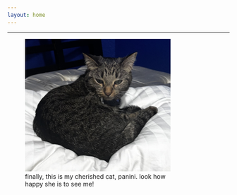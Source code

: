 ```yaml
---
layout: home
---
```


---

<figure style="width:330px; height:300px">
 <img src="img/paniniclose.jpg" width="330" height="300">
 <figcaption>finally, this is my cherished cat, panini. look how happy she is to see me!</figcaption>
</figure>
